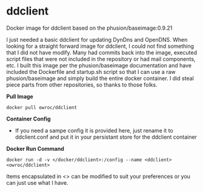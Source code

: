 ddclient
=====================================
Docker image for ddclient based on the phusion/baseimage:0.9.21

I just needed a basic ddclient for updating DynDns and OpenDNS. When looking for a straight forward image for ddclient, I could not find something that I did not have modify. Many had commits back into the image, executed script files that were not included in the repository or had mail components, etc. I built this image per the phusion/baseimage documentation and have included the Dockerfile and startup.sh script so that I can use a raw phusion/baseimage and simply build the entire docker container. I did steal piece parts from other repositories, so thanks to those folks.

**Pull Image**

```
docker pull owroc/ddclient
```
**Container Config**

- If you need a sampe config it is provided here, just rename it to ddclient.conf and put it in your persistant store for the ddclient container

**Docker Run Command**

```
docker run -d -v </docker/ddclient>:/config --name <ddclient> <owroc/ddclient>
```

Items encapsulated in <> can be modified to suit your preferences or you can just use what I have.

